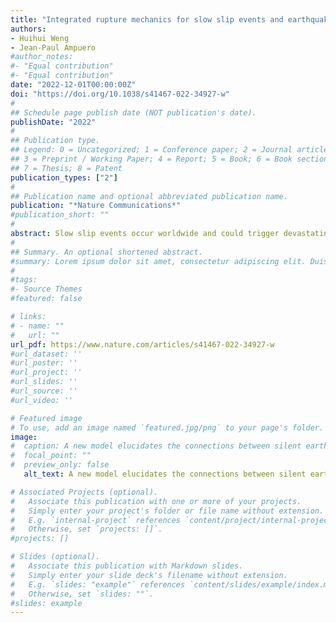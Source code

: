 ```yaml
---
title: "Integrated rupture mechanics for slow slip events and earthquakes"
authors:
- Huihui Weng
- Jean-Paul Ampuero
#author_notes:
#- "Equal contribution"
#- "Equal contribution"
date: "2022-12-01T00:00:00Z"
doi: "https://doi.org/10.1038/s41467-022-34927-w"
#
## Schedule page publish date (NOT publication's date).
publishDate: "2022"
#
## Publication type.
## Legend: 0 = Uncategorized; 1 = Conference paper; 2 = Journal article;
## 3 = Preprint / Working Paper; 4 = Report; 5 = Book; 6 = Book section;
## 7 = Thesis; 8 = Patent
publication_types: ["2"]
#
## Publication name and optional abbreviated publication name.
publication: "*Nature Communications*"
#publication_short: ""
#
abstract: Slow slip events occur worldwide and could trigger devastating earthquakes, yet it is still debated whether their moment-duration scaling is linear or cubic and a fundamental model unifying slow and fast earthquakes is still lacking. Here, we show that the rupture propagation of simulated slow and fast earthquakes can be predicted by a newly-developed three-dimensional theory of dynamic fracture mechanics accounting for finite rupture width, an essential ingredient missing in previous theories. The complete spectrum of rupture speeds is controlled by the ratio of fracture energy to energy release rate. Shear stress heterogeneity can produce a cubic scaling on a single fault while effective normal stress variability produces a linear scaling on a population of faults, which reconciles the debated scaling relations. This model provides a new framework to explain how slow slip might lead to earthquakes and opens new avenues for seismic hazard assessment integrating seismological, laboratory and theoretical developments. 
#
## Summary. An optional shortened abstract.
#summary: Lorem ipsum dolor sit amet, consectetur adipiscing elit. Duis posuere tellus ac convallis placerat. Proin tincidunt magna sed ex sollicitudin condimentum.
#
#tags:
#- Source Themes
#featured: false

# links:
# - name: ""
#   url: ""
url_pdf: https://www.nature.com/articles/s41467-022-34927-w
#url_dataset: ''
#url_poster: ''
#url_project: ''
#url_slides: ''
#url_source: ''
#url_video: ''

# Featured image
# To use, add an image named `featured.jpg/png` to your page's folder. 
image:
#  caption: A new model elucidates the connections between silent earthquakes ("slow slip events") and regular ones by accounting for their finite rupture depth. It reconciles debated features of slow slip events and explains how they might lead to earthquakes. 
#  focal_point: ""
#  preview_only: false
   alt_text: A new model elucidates the connections between silent earthquakes ("slow slip events") and regular ones by accounting for their finite rupture depth. It reconciles debated features of slow slip events and explains how they might lead to earthquakes.

# Associated Projects (optional).
#   Associate this publication with one or more of your projects.
#   Simply enter your project's folder or file name without extension.
#   E.g. `internal-project` references `content/project/internal-project/index.md`.
#   Otherwise, set `projects: []`.
#projects: []

# Slides (optional).
#   Associate this publication with Markdown slides.
#   Simply enter your slide deck's filename without extension.
#   E.g. `slides: "example"` references `content/slides/example/index.md`.
#   Otherwise, set `slides: ""`.
#slides: example
---
```

